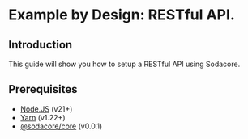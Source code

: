 # Example by Design: RESTful API.

## Introduction

This guide will show you how to setup a RESTful API using Sodacore.

## Prerequisites

- [Node.JS](https://nodejs.org/en/) (v21+)
- [Yarn](https://yarnpkg.com/) (v1.22+)
- [@sodacore/core](https://www.npmjs.com/package/@sodacore/core) (v0.0.1)
